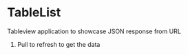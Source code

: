 # TableList
Tableview application to showcase JSON response from URL

1) Pull to refresh to get the data
